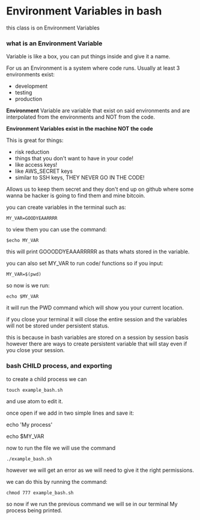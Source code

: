 # Environment Variables in bash

this class is on Environment Variables


### what is an Environment Variable

Variable is like a box, you can put things inside and give it a name.

For us an Environment is a system where code runs. Usually at least 3 environments exist:
- development
- testing
- production

**Environment** Variable are variable that exist on said environments and are interpolated from the environments and NOT from the code.

**Environment Variables exist in the machine NOT the code**

This is great for things:
- risk reduction
- things that you don't want to have in your code!
- like access keys!
- like AWS_SECRET keys
- similar to SSH keys, THEY NEVER GO IN THE CODE!

Allows us to keep them secret and they don't end up on github where some wanna be hacker is going to find them and mine bitcoin.

you can create variables in the terminal such as:
```
MY_VAR=GOODYEAARRRR
```

to view them you can use the command:
```
$echo MY_VAR
```
this will print GOOODDYEAAARRRRR as thats whats stored in the variable.

you can also set MY_VAR to run code/ functions
so if you input:
```
MY_VAR=$(pwd)
```
so now is we run:
```
echo $MY_VAR
```
it will run the PWD command which will show you your current location.

if you close your terminal it will close the entire session and the variables will not be stored under persistent status.

this is because in bash variables are stored on a session by session basis however there are ways to create persistent variable that will stay even if you close your session.

### bash CHILD process, and exporting
to create a child process we can
```
touch example_bash.sh
```
and use atom to edit it.

once open if we add in two simple lines and save it:

echo 'My process'

echo $MY_VAR

now to run the file we will use the command
```
./example_bash.sh
```
however we will get an error as we will need to give it the right permissions.

we can do this by running the command:
```
chmod 777 example_bash.sh
```
so now if we run the previous command we will se in our terminal My process being printed.
